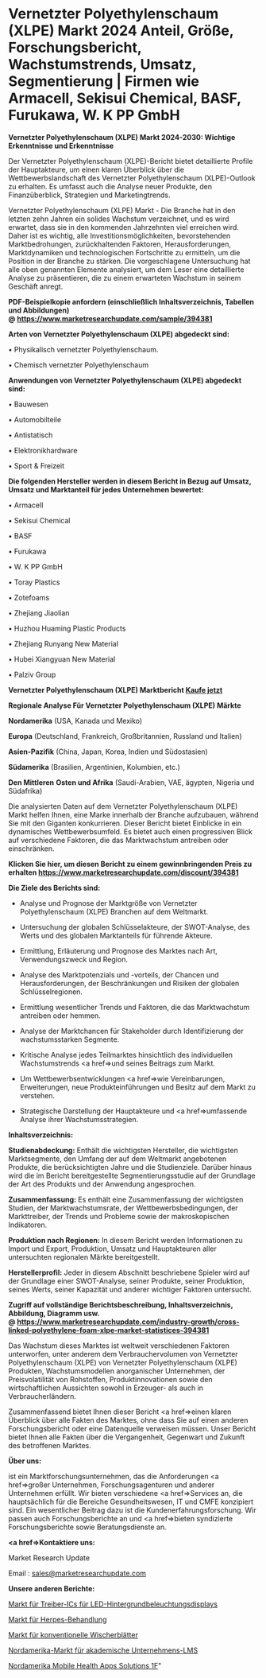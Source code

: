 # Vernetzter Polyethylenschaum (XLPE) Markt 2024 Anteil, Größe, Forschungsbericht, Wachstumstrends, Umsatz, Segmentierung | Firmen wie Armacell, Sekisui Chemical, BASF, Furukawa, W. K PP GmbH

<strong>Vernetzter Polyethylenschaum (XLPE) Markt 2024-2030: Wichtige Erkenntnisse und Erkenntnisse</strong>

Der Vernetzter Polyethylenschaum (XLPE)-Bericht bietet detaillierte Profile der Hauptakteure, um einen klaren Überblick über die Wettbewerbslandschaft des Vernetzter Polyethylenschaum (XLPE)-Outlook zu erhalten. Es umfasst auch die Analyse neuer Produkte, den Finanzüberblick, Strategien und Marketingtrends.

Vernetzter Polyethylenschaum (XLPE) Markt - Die Branche hat in den letzten zehn Jahren ein solides Wachstum verzeichnet, und es wird erwartet, dass sie in den kommenden Jahrzehnten viel erreichen wird. Daher ist es wichtig, alle Investitionsmöglichkeiten, bevorstehenden Marktbedrohungen, zurückhaltenden Faktoren, Herausforderungen, Marktdynamiken und technologischen Fortschritte zu ermitteln, um die Position in der Branche zu stärken. Die vorgeschlagene Untersuchung hat alle oben genannten Elemente analysiert, um dem Leser eine detaillierte Analyse zu präsentieren, die zu einem erwarteten Wachstum in seinem Geschäft anregt.

<strong><b>PDF-Beispielkopie anfordern (einschließlich Inhaltsverzeichnis, Tabellen und Abbildungen) @ </b></strong><strong><a href=https://www.marketresearchupdate.com/sample/394381><strong>https://www.marketresearchupdate.com/sample/394381</u></a></strong></strong>

<strong>Arten von Vernetzter Polyethylenschaum (XLPE) abgedeckt sind:</strong>

• Physikalisch vernetzter Polyethylenschaum.

• Chemisch vernetzter Polyethylenschaum

<strong>Anwendungen von Vernetzter Polyethylenschaum (XLPE) abgedeckt sind:</strong>

• Bauwesen

• Automobilteile

• Antistatisch

• Elektronikhardware

• Sport & Freizeit

<strong>Die folgenden Hersteller werden in diesem Bericht in Bezug auf Umsatz, Umsatz und Marktanteil für jedes Unternehmen bewertet:</strong>

• Armacell

• Sekisui Chemical

• BASF

• Furukawa

• W. K PP GmbH

• Toray Plastics

• Zotefoams

• Zhejiang Jiaolian

• Huzhou Huaming Plastic Products

• Zhejiang Runyang New Material

• Hubei Xiangyuan New Material

• Palziv Group

<strong>Vernetzter Polyethylenschaum (XLPE) Marktbericht <a href=https://www.marketresearchupdate.com/buynow/394381>Kaufe jetzt</a></strong>

<strong>Regionale Analyse Für Vernetzter Polyethylenschaum (XLPE) Märkte</strong>

<strong>Nordamerika</strong> (USA, Kanada und Mexiko)

<strong>Europa</strong> (Deutschland, Frankreich, Großbritannien, Russland und Italien)

<strong>Asien-Pazifik</strong> (China, Japan, Korea, Indien und Südostasien)

<strong>Südamerika</strong> (Brasilien, Argentinien, Kolumbien, etc.)

<strong>Den Mittleren</strong> <strong>Osten und Afrika</strong> (Saudi-Arabien, VAE, ägypten, Nigeria und Südafrika)

Die analysierten Daten auf dem Vernetzter Polyethylenschaum (XLPE) Markt helfen Ihnen, eine Marke innerhalb der Branche aufzubauen, während Sie mit den Giganten konkurrieren. Dieser Bericht bietet Einblicke in ein dynamisches Wettbewerbsumfeld. Es bietet auch einen progressiven Blick auf verschiedene Faktoren, die das Marktwachstum antreiben oder einschränken.

<strong>Klicken Sie hier, um diesen Bericht zu einem gewinnbringenden Preis zu erhalten
</strong><strong><a href=https://www.marketresearchupdate.com/discount/394381>https://www.marketresearchupdate.com/discount/394381</b></u></strong></a>

<strong>Die Ziele des Berichts sind:</strong>

- Analyse und Prognose der Marktgröße von Vernetzter Polyethylenschaum (XLPE) Branchen auf dem Weltmarkt.

- Untersuchung der globalen Schlüsselakteure, der SWOT-Analyse, des Werts und des globalen Marktanteils für führende Akteure.

- Ermittlung, Erläuterung und Prognose des Marktes nach Art, Verwendungszweck und Region.

- Analyse des Marktpotenzials und -vorteils, der Chancen und Herausforderungen, der Beschränkungen und Risiken der globalen Schlüsselregionen.

- Ermittlung wesentlicher Trends und Faktoren, die das Marktwachstum antreiben oder hemmen.

- Analyse der Marktchancen für Stakeholder durch Identifizierung der wachstumsstarken Segmente.

- Kritische Analyse jedes Teilmarktes hinsichtlich des individuellen Wachstumstrends <a href=>und</a> seines Beitrags zum Markt.

- Um Wettbewerbsentwicklungen <a href=>wie</a> Vereinbarungen, Erweiterungen, neue Produkteinführungen und Besitz auf dem Markt zu verstehen.

- Strategische Darstellung der Hauptakteure und <a href=>umfas</a>sende Analyse ihrer Wachstumsstrategien.

<strong>Inhaltsverzeichnis:</strong>

<strong>Studienabdeckung:</strong> Enthält die wichtigsten Hersteller, die wichtigsten Marktsegmente, den Umfang der auf dem Weltmarkt angebotenen Produkte, die berücksichtigten Jahre und die Studienziele. Darüber hinaus wird die im Bericht bereitgestellte Segmentierungsstudie auf der Grundlage der Art des Produkts und der Anwendung angesprochen.

<strong>Zusammenfassung:</strong> Es enthält eine Zusammenfassung der wichtigsten Studien, der Marktwachstumsrate, der Wettbewerbsbedingungen, der Markttreiber, der Trends und Probleme sowie der makroskopischen Indikatoren.

<strong>Produktion nach Regionen:</strong> In diesem Bericht werden Informationen zu Import und Export, Produktion, Umsatz und Hauptakteuren aller untersuchten regionalen Märkte bereitgestellt.

<strong>Herstellerprofil:</strong> Jeder in diesem Abschnitt beschriebene Spieler wird auf der Grundlage einer SWOT-Analyse, seiner Produkte, seiner Produktion, seines Werts, seiner Kapazität und anderer wichtiger Faktoren untersucht.

<strong><b>Zugriff auf vollständige Berichtsbeschreibung, Inhaltsverzeichnis, Abbildung, Diagramm usw. @ </b></strong><strong><a href=https://www.marketresearchupdate.com/industry-growth/cross-linked-polyethylene-foam-xlpe-market-statistices-394381>https://www.marketresearchupdate.com/industry-growth/cross-linked-polyethylene-foam-xlpe-market-statistices-394381</a></strong>

Das Wachstum dieses Marktes ist weltweit verschiedenen Faktoren unterworfen, unter anderem dem Verbrauchervolumen von Vernetzter Polyethylenschaum (XLPE) von Vernetzter Polyethylenschaum (XLPE) Produkten, Wachstumsmodellen anorganischer Unternehmen, der Preisvolatilität von Rohstoffen, Produktinnovationen sowie den wirtschaftlichen Aussichten sowohl in Erzeuger- als auch in Verbraucherländern.

Zusammenfassend bietet Ihnen dieser Bericht <a href=>einen</a> klaren Überblick über alle Fakten des Marktes, ohne dass Sie auf einen anderen Forschungsbericht oder eine Datenquelle verweisen müssen. Unser Bericht bietet Ihnen alle Fakten über die Vergangenheit, Gegenwart und Zukunft des betroffenen Marktes.

<strong>Über uns:</strong>

 ist ein Marktforschungsunternehmen, das die Anforderungen <a href=>großer</a> Unternehmen, Forschungsagenturen und anderer Unternehmen erfüllt. Wir bieten verschiedene <a href=>Services</a> an, die hauptsächlich für die Bereiche Gesundheitswesen, IT und CMFE konzipiert sind. Ein wesentlicher Beitrag dazu ist die Kundenerfahrungsforschung. Wir passen auch Forschungsberichte an und <a href=>bieten</a> syndizierte Forschungsberichte sowie Beratungsdienste an.

<strong><a href=>Kontaktiere uns:</a></strong>

Market Research Update

Email : sales@marketresearchupdate.com

<strong>Unsere anderen Berichte:</strong>

<a href=https://www.linkedin.com/pulse/led-backlight-display-driver-ics-market-2023-future-scope>Markt für Treiber-ICs für LED-Hintergrundbeleuchtungsdisplays</a>

<a href=https://www.linkedin.com/pulse/herpes-treatment-market-size-trends>Markt für Herpes-Behandlung</a>

<a href=https://www.linkedin.com/pulse/conventional-wiper-blades-market-2023-remarking>Markt für konventionelle Wischerblätter</a>

<a href=https://www.linkedin.com/pulse/north-america-academic-corporate-lms-market>Nordamerika-Markt für akademische Unternehmens-LMS</a>

<a href=https://www.linkedin.com/pulse/north-america-mobile-health-apps-solutions-1f>Nordamerika Mobile Health Apps Solutions 1F</a>"
